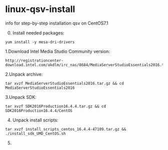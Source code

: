 # linux-qsv-install
info for step-by-step installation qsv on CentOS7.1

0. Install needed packages:
```
yum install -y mesa-dri-drivers
```
1.Download Intel Media Studio Community version:
```
http://registrationcenter-download.intel.com/akdlm/irc_nas/8684/MediaServerStudioEssentials2016.tar.gz
```
2.Unpack archive: 
```
tar xvzf MediaServerStudioEssentials2016.tar.gz && cd MediaServerStudioEssentials2016
```
3.Unpack SDK:
```
tar xvzf SDK2016Production16.4.4.tar.gz && cd SDK2016Production16.4.4/CentOS
```
4. Unpack install scripts:
```
tar xvzf install_scripts_centos_16.4.4-47109.tar.gz && ./install_sdk_UMD_CentOS.sh
```
5.
